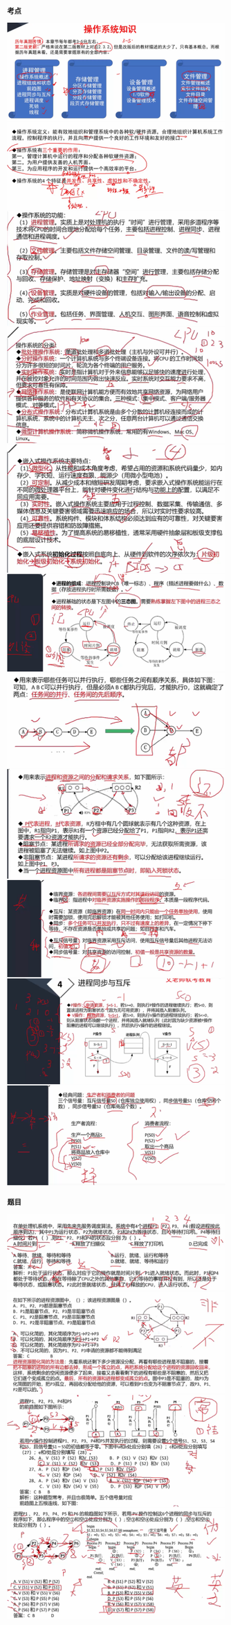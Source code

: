 ### 考点

![1707951348309](image/11操作系统/1707951348309.png)![1707951529128](image/11操作系统/1707951529128.png)![1707951598970](image/11操作系统/1707951598970.png)![1707951768735](image/11操作系统/1707951768735.png)![1707951901943](image/11操作系统/1707951901943.png)![1707975338462](image/11操作系统/1707975338462.png)![1707975541090](image/11操作系统/1707975541090.png)![1707975738050](image/11操作系统/1707975738050.png)![1707976095961](image/11操作系统/1707976095961.png)![1707976426531](image/11操作系统/1707976426531.png)![1707976574494](image/11操作系统/1707976574494.png)



### 题目

![1707975504925](image/11操作系统/1707975504925.png)![1707975960646](image/11操作系统/1707975960646.png)![1707976988434](image/11操作系统/1707976988434.png)![1707977283914](image/11操作系统/1707977283914.png)
